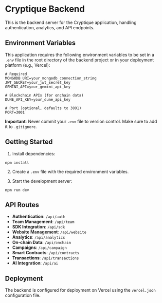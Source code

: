 # Cryptique Backend

This is the backend server for the Cryptique application, handling authentication, analytics, and API endpoints.

## Environment Variables

This application requires the following environment variables to be set in a `.env` file in the root directory of the backend project or in your deployment platform (e.g., Vercel):

```
# Required
MONGODB_URI=your_mongodb_connection_string
JWT_SECRET=your_jwt_secret_key
GEMINI_API=your_gemini_api_key

# Blockchain APIs (for onchain data)
DUNE_API_KEY=your_dune_api_key

# Port (optional, defaults to 3001)
PORT=3001
```

**Important**: Never commit your `.env` file to version control. Make sure to add it to `.gitignore`.

## Getting Started

1. Install dependencies:
```
npm install
```

2. Create a `.env` file with the required environment variables.

3. Start the development server:
```
npm run dev
```

## API Routes

- **Authentication**: `/api/auth`
- **Team Management**: `/api/team`
- **SDK Integration**: `/api/sdk`
- **Website Management**: `/api/website`
- **Analytics**: `/api/analytics`
- **On-chain Data**: `/api/onchain`
- **Campaigns**: `/api/campaign`
- **Smart Contracts**: `/api/contracts`
- **Transactions**: `/api/transactions`
- **AI Integration**: `/api/ai`

## Deployment

The backend is configured for deployment on Vercel using the `vercel.json` configuration file. 
